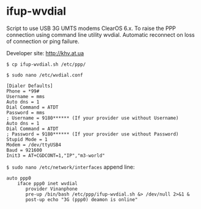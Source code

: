 ifup-wvdial
===========

Script to use USB 3G UMTS modems ClearOS 6.x.
To raise the PPP connection using command line utility wvdial.
Automatic reconnect on loss of connection or ping failure.

Developer site: http://khv.at.ua

`$ cp ifup-wvdial.sh /etc/ppp/`

`$ sudo nano /etc/wvdial.conf`
```
[Dialer Defaults]
Phone = *99#
Username = mms       
Auto dns = 1
Dial Command = ATDT
Password = mms     
; Username = 9180****** (If your provider use without Username)
Auto dns = 1
Dial Command = ATDT
; Password = 9180****** (If your provider use without Password)
Stupid Mode = 1
Modem = /dev/ttyUSB4
Baud = 921600
Init3 = AT+CGDCONT=1,"IP","m3-world"
```

`$ sudo nano /etc/network/interfaces`
append line:
```
auto ppp0
    iface ppp0 inet wvdial
       provider Vinanphone
       pre-up /bin/bash /etc/ppp/ifup-wvdial.sh &> /dev/null 2>&1 &
       post-up echo "3G (ppp0) deamon is online"
```
